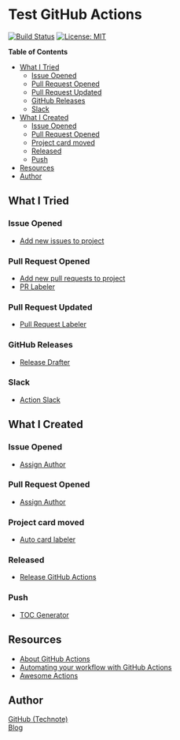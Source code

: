 # Test GitHub Actions

[![Build Status](https://github.com/technote-space/test-github-actions/workflows/Build/badge.svg)](https://github.com/technote-space/test-github-actions/actions)
[![License: MIT](https://img.shields.io/badge/License-MIT-blue.svg)](https://github.com/technote-space/jquery.marker-animation/blob/master/LICENSE)

<!-- START doctoc generated TOC please keep comment here to allow auto update -->
<!-- DON'T EDIT THIS SECTION, INSTEAD RE-RUN doctoc TO UPDATE -->
**Table of Contents**

- [What I Tried](#what-i-tried)
  - [Issue Opened](#issue-opened)
  - [Pull Request Opened](#pull-request-opened)
  - [Pull Request Updated](#pull-request-updated)
  - [GitHub Releases](#github-releases)
  - [Slack](#slack)
- [What I Created](#what-i-created)
  - [Issue Opened](#issue-opened-1)
  - [Pull Request Opened](#pull-request-opened-1)
  - [Project card moved](#project-card-moved)
  - [Released](#released)
  - [Push](#push)
- [Resources](#resources)
- [Author](#author)

<!-- END doctoc generated TOC please keep comment here to allow auto update -->

## What I Tried

### Issue Opened
- [Add new issues to project](https://github.com/alex-page/add-new-issue-project)

### Pull Request Opened
- [Add new pull requests to project](https://github.com/alex-page/add-new-pulls-project)
- [PR Labeler](https://github.com/TimonVS/pr-labeler-action)

### Pull Request Updated
- [Pull Request Labeler](https://github.com/actions/labeler)

### GitHub Releases
- [Release Drafter](https://github.com/toolmantim/release-drafter)

### Slack
- [Action Slack](https://github.com/8398a7/action-slack)

## What I Created

### Issue Opened
- [Assign Author](https://github.com/technote-space/assign-author)

### Pull Request Opened
- [Assign Author](https://github.com/technote-space/assign-author)

### Project card moved
- [Auto card labeler](https://github.com/technote-space/auto-card-labeler)

### Released
- [Release GitHub Actions](https://github.com/technote-space/release-github-actions)

### Push
- [TOC Generator](https://github.com/technote-space/toc-generator)

## Resources
- [About GitHub Actions](https://help.github.com/ja/articles/about-github-actions)
- [Automating your workflow with GitHub Actions](https://help.github.com/en/categories/automating-your-workflow-with-github-actions)
- [Awesome Actions](https://github.com/sdras/awesome-actions)

## Author
[GitHub (Technote)](https://github.com/technote-space)  
[Blog](https://technote.space)
